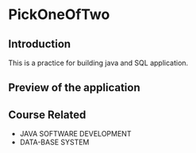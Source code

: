 # PickOneOfTwo
 
## Introduction
This is a practice for building java and SQL application.


## Preview of the application


## Course Related
* JAVA SOFTWARE DEVELOPMENT
* DATA-BASE SYSTEM
